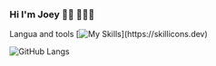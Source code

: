 ### Hi I'm Joey 👋🏾 👩🏾‍💻

Langua and tools
[![My Skills](https://skillicons.dev/icons?i=html,css,js,ts,sass,react,nodejs,express,python,tailwind,bootstrap,mongodb,firebase,figma,illustrator,)](https://skillicons.dev)

![GitHub Langs](https://github-readme-stats.vercel.app/api/top-langs/?username=Joeybervin&layout=compact&theme=white-gray)



<!--
**Joeybervin/Joeybervin** is a ✨ _special_ ✨ repository because its `README.md` (this file) appears on your GitHub profile.

Here are some ideas to get you started:

- 🔭 I’m currently working on ...
- 🌱 I’m currently learning ...
- 👯 I’m looking to collaborate on ...
- 🤔 I’m looking for help with ...
- 💬 Ask me about ...
- 📫 How to reach me: ...
- 😄 Pronouns: ...
- ⚡ Fun fact: ...
-->
